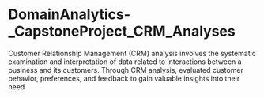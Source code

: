 # DomainAnalytics-_CapstoneProject_CRM_Analyses
Customer Relationship Management (CRM) analysis involves the systematic examination and interpretation of data related to interactions between a business and its customers. Through CRM analysis, evaluated customer behavior, preferences, and feedback to gain valuable insights into their need
